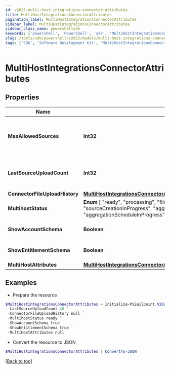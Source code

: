 ```yaml
---
id: v2025-multi-host-integrations-connector-attributes
title: MultiHostIntegrationsConnectorAttributes
pagination_label: MultiHostIntegrationsConnectorAttributes
sidebar_label: MultiHostIntegrationsConnectorAttributes
sidebar_class_name: powershellsdk
keywords: ['powershell', 'PowerShell', 'sdk', 'MultiHostIntegrationsConnectorAttributes', 'V2025MultiHostIntegrationsConnectorAttributes'] 
slug: /tools/sdk/powershell/v2025/models/multi-host-integrations-connector-attributes
tags: ['SDK', 'Software Development Kit', 'MultiHostIntegrationsConnectorAttributes', 'V2025MultiHostIntegrationsConnectorAttributes']
---
```



# MultiHostIntegrationsConnectorAttributes

## Properties

Name | Type | Description | Notes
------------ | ------------- | ------------- | -------------
**MaxAllowedSources** | **Int32** | Maximum sources allowed count of a Multi-Host Integration | [optional] 
**LastSourceUploadCount** | **Int32** | Last upload sources count of a Multi-Host Integration | [optional] 
**ConnectorFileUploadHistory** | [**MultiHostIntegrationsConnectorAttributesConnectorFileUploadHistory**](multi-host-integrations-connector-attributes-connector-file-upload-history) |  | [optional] 
**MultihostStatus** |  **Enum** [  "ready",    "processing",    "fileUploadInProgress",    "sourceCreationInProgress",    "aggregationGroupingInProgress",    "aggregationScheduleInProgress",    "deleteInProgress",    "deleteFailed" ] | Multi-Host integration status. | [optional] 
**ShowAccountSchema** | **Boolean** | Show account schema | [optional] [default to $true]
**ShowEntitlementSchema** | **Boolean** | Show entitlement schema | [optional] [default to $true]
**MultiHostAttributes** | [**MultiHostIntegrationsConnectorAttributesMultiHostAttributes**](multi-host-integrations-connector-attributes-multi-host-attributes) |  | [optional] 

## Examples

- Prepare the resource
```powershell
$MultiHostIntegrationsConnectorAttributes = Initialize-PSSailpoint.V2025MultiHostIntegrationsConnectorAttributes  -MaxAllowedSources 250 `
 -LastSourceUploadCount 40 `
 -ConnectorFileUploadHistory null `
 -MultihostStatus ready `
 -ShowAccountSchema true `
 -ShowEntitlementSchema true `
 -MultiHostAttributes null
```

- Convert the resource to JSON
```powershell
$MultiHostIntegrationsConnectorAttributes | ConvertTo-JSON
```


[[Back to top]](#) 

